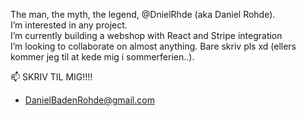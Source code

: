 The man, the myth, the legend, @DnielRhde (aka Daniel Rohde). <br />
I’m interested in any project. <br />
I’m currently building a webshop with React and Stripe integration<br />
I’m looking to collaborate on almost anything. Bare skriv pls xd (ellers kommer jeg til at kede mig i sommerferien..). <br />

📫 SKRIV TIL MIG!!!!
- DanielBadenRohde@gmail.com

<!---
DnielRhde/DnielRhde is a ✨ special ✨ repository because its `README.md` (this file) appears on your GitHub profile.
You can click the Preview link to take a look at your changes.
--->
